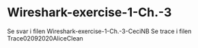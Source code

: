 # Wireshark-exercise-1-Ch.-3
Se svar i filen Wireshark-exercise-1-Ch.-3-CeciNB
Se trace i filen Trace02092020AliceClean
